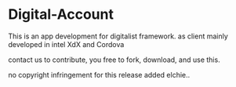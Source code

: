 # Digital-Account
This is an app development for digitalist framework. 
as client mainly developed in intel XdX and Cordova

contact us to contribute, 
you free to fork, download, and use this. 

no copyright infringement for this release
added elchie..